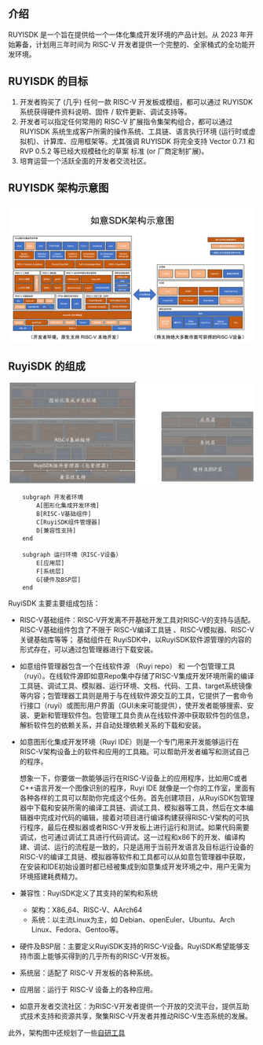 ## 介绍

RUYISDK 是一个旨在提供给一个一体化集成开发环境的产品计划。从 2023 年开始筹备，计划用三年时间为 RISC-V 开发者提供一个完整的、全家桶式的全功能开发环境。

## RUYISDK 的目标

1. 开发者购买了 (几乎) 任何一款 RISC-V 开发板或模组，都可以通过 RUYISDK 系统获得硬件资料说明、固件 / 软件更新、调试支持等。
2. 开发者可以指定任何常用的 RISC-V 扩展指令集架构组合，都可以通过 RUYISDK 系统生成客户所需的操作系统、工具链、语言执行环境 (运行时或虚拟机)、计算库、应用框架等。尤其强调 RUYISDK 将完全支持 Vector 0.7.1 和 RVP 0.5.2 等已经大规模硅化的草案 标准 (or 厂商定制扩展)。
3. 培育运营一个活跃全面的开发者交流社区。

## RUYISDK 架构示意图

![1703147196780](images/jgtv1.1.png)

## RuyiSDK 的组成

![1756109474159](images/1756109474159.png)

```graph
    subgraph 开发者环境
        A[图形化集成开发环境]
        B[RISC-V基础组件]
        C[RuyiSDK组件管理器]
        D[兼容性支持]
    end
  
    subgraph 运行环境（RISC-V设备）
        E[应用层]
        F[系统层]
        G[硬件及BSP层]
    end

```

RuyiSDK 主要主要组成包括：

- RISC-V基础组件：RISC-V开发离不开基础开发工具对RISC-V的支持与适配。RISC-V基础组件包含了不限于 RISC-V编译工具链 、RISC-V模拟器、RISC-V关键基础库等等；
  基础组件在 RuyiSDK中，以RuyiSDK软件源管理的内容的形式存在，可以通过包管理器进行下载安装。
- 如意组件管理器包含一个在线软件源 （Ruyi repo） 和 一个包管理工具（ruyi）。在线软件源即如意Repo集中存储了RISC-V集成开发环境所需的编译工具链、调试工具、模拟器、运行环境、文档、代码、工具、target系统镜像等内容；包管理器工具则是用于与在线软件源交互的工具，它提供了一套命令行接口（ruyi）或图形用户界面（GUI未来可能提供），使开发者能够搜索、安装、更新和管理软件包。包管理工具负责从在线软件源中获取软件包的信息，解析软件包的依赖关系，并自动处理依赖关系的下载和安装。
- 如意图形化集成开发环境（Ruyi IDE）则是一个专门用来开发能够运行在RISC-V架构设备上的软件和应用的工具箱。可以帮助开发者编写和测试自己的程序。

  想象一下，你要做一款能够运行在RISC-V设备上的应用程序，比如用C或者C++语言开发一个图像识别的程序，Ruyi IDE 就像是一个你的工作室，里面有各种各样的工具可以帮助你完成这个任务。首先创建项目，从RuyiSDK包管理器中下载和安装所需的编译工具链、调试工具、模拟器等工具，然后在文本编辑器中完成对代码的编辑，接着对项目进行编译构建获得RISC-V架构的可执行程序，最后在模拟器或者RISC-V开发板上进行运行和测试。如果代码需要调试，也可通过调试工具进行代码调试。这一过程和x86下的开发、编译构建、调试、运行的流程是一致的，只是适用于当前开发语言及目标运行设备的RISC-V的编译工具链、模拟器等软件和工具都可以从如意包管理器中获取，在安装和IDE初始设置时都已经被集成到如意集成开发环境之中，用户无需为环境搭建耗费精力。
- 兼容性：RuyiSDK定义了其支持的架构和系统

  - 架构：X86_64、RISC-V、AArch64
  - 系统：以主流Linux为主，如 Debian、openEuler、Ubuntu、Arch Linux、Fedora、Gentoo等。
- 硬件及BSP层：主要定义RuyiSDK支持的RISC-V设备。RuyiSDK希望能够支持市面上能够买得到的几乎所有的RISC-V开发板。
- 系统层：适配了 RISC-V 开发板的各种系统。
- 应用层：运行于 RISC-V 设备上的各种应用。
- 如意开发者交流社区：为RISC-V开发者提供一个开放的交流平台，提供互助式技术支持和资源共享，聚集RISC-V开发者并推动RISC-V生态系统的发展。

此外，架构图中还规划了一些[自研工具](./ide-tools.md)
